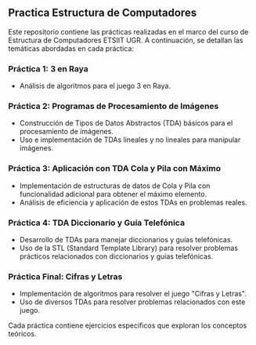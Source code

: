 ## Practica Estructura de Computadores

Este repositorio contiene las prácticas realizadas en el marco del curso de Estructura de Computadores ETSIIT UGR. A continuación, se detallan las temáticas abordadas en cada práctica:

### Práctica 1: 3 en Raya
- Análisis de algoritmos para el juego 3 en Raya.

### Práctica 2: Programas de Procesamiento de Imágenes
- Construcción de Tipos de Datos Abstractos (TDA) básicos para el procesamiento de imágenes.
- Uso e implementación de TDAs lineales y no lineales para manipular imágenes.

### Práctica 3: Aplicación con TDA Cola y Pila con Máximo
- Implementación de estructuras de datos de Cola y Pila con funcionalidad adicional para obtener el máximo elemento.
- Análisis de eficiencia y aplicación de estos TDAs en problemas reales.

### Práctica 4: TDA Diccionario y Guía Telefónica
- Desarrollo de TDAs para manejar diccionarios y guías telefónicas.
- Uso de la STL (Standard Template Library) para resolver problemas prácticos relacionados con diccionarios y guías telefónicas.

### Práctica Final: Cifras y Letras
- Implementación de algoritmos para resolver el juego "Cifras y Letras".
- Uso de diversos TDAs para resolver problemas relacionados con este juego.

Cada práctica contiene ejercicios específicos que exploran los conceptos teóricos.
